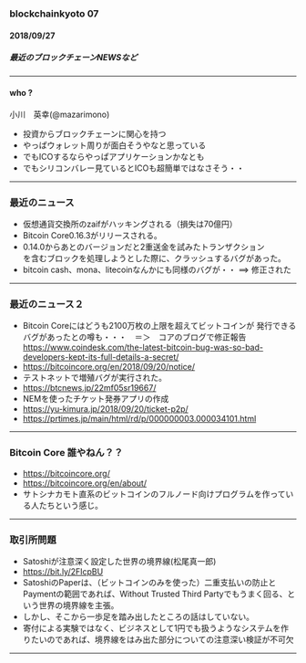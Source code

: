 ### blockchainkyoto 07
#### 2018/09/27

##### 最近のブロックチェーンNEWSなど 
      
---         
      
#### who ?
小川　英幸(@mazarimono)     
* 投資からブロックチェーンに関心を持つ      
* やっぱウォレット周りが面白そうやなと思っている     
* でもICOするならやっぱアプリケーションかなとも     
* でもシリコンバレー見ているとICOも超簡単ではなさそう・・      
       
---          

### 最近のニュース
* 仮想通貨交換所のzaifがハッキングされる（損失は70億円）     
* Bitcoin Core0.16.3がリリースされる。     
* 0.14.0からあとのバージョンだと2重送金を試みたトランザクション     
を含むブロックを処理しようとした際に、クラッシュするバグがあった。           
* bitcoin cash、mona、litecoinなんかにも同様のバグが・・ ==> 修正された    
     
---

### 最近のニュース２
* Bitcoin Coreにはどうも2100万枚の上限を超えてビットコインが
発行できるバグがあったとの噂も・・・　＝＞　コアのブログで修正報告        
https://www.coindesk.com/the-latest-bitcoin-bug-was-so-bad-developers-kept-its-full-details-a-secret/    
* https://bitcoincore.org/en/2018/09/20/notice/        
* テストネットで増殖バグが実行された。     
* https://btcnews.jp/22mf05sr19667/      
* NEMを使ったチケット発券アプリの作成    
* https://yu-kimura.jp/2018/09/20/ticket-p2p/     
* https://prtimes.jp/main/html/rd/p/000000003.000034101.html      

---

### Bitcoin Core 誰やねん？？    
* https://bitcoincore.org/     
* https://bitcoincore.org/en/about/     
* サトシナカモト直系のビットコインのフルノード向けプログラムを作っている人たちという感じ。     

---

### 取引所問題
* Satoshiが注意深く設定した世界の境界線(松尾真一郎)     
* https://bit.ly/2FIcpBU    
* SatoshiのPaperは、（ビットコインのみを使った）二重支払いの防止とPaymentの範囲であれば、Without Trusted Third Partyでもうまく回る、という世界の境界線を主張。     
* しかし、そこから一歩足を踏み出したところの話はしていない。      
* 寄付による実験ではなく、ビジネスとして1円でも扱うようなシステムを作りたいのであれば、境界線をはみ出た部分についての注意深い検証が不可欠     
---


